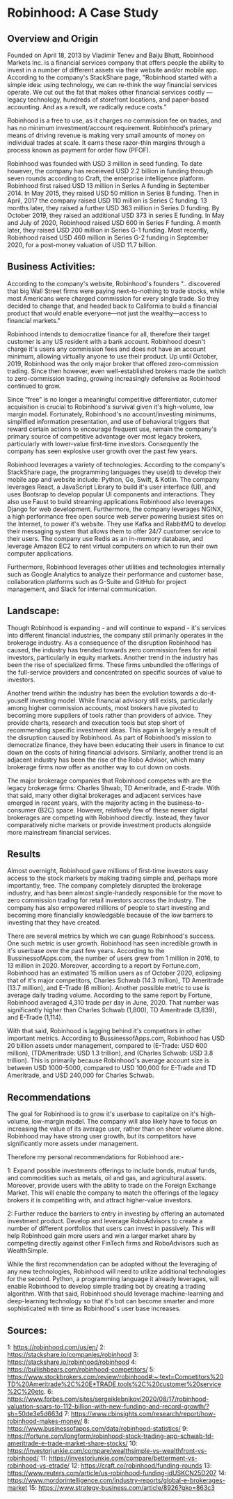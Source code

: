 # Robinhood: A Case Study

## Overview and Origin

Founded on April 18, 2013 by Vladimir Tenev and Baiju Bhatt, Robinhood Markets Inc. is a financial services company that offers people the ability to invest in a number of different assets via their website and/or mobile app. According to the company's StackShare page, "Robinhood started with a simple idea: using technology, we can re-think the way financial services operate. We cut out the fat that makes other financial services costly — legacy technology, hundreds of storefront locations, and paper-based accounting. And as a result, we radically reduce costs."

Robinhood is a free to use, as it charges no commission fee on trades, and has no minimum investment/account requirement. Robinhood’s primary means of driving revenue is making very small amounts of money on individual trades at scale. It earns these razor-thin margins through a process known as payment for order flow (PFOF).

Robinhood was founded with USD 3 million in seed funding. To date however, the company has receieved USD 2.2 billion in funding through seven rounds according to Craft, the enterprise intelligence platform. Robinhood first raised USD 13 million in Series A funding in September 2014. In May 2015, they raised USD 50 million in Series B funding. Then in April, 2017 the company raised USD 110 million is Series C funding. 13 months later, they raised a further USD 363 million in Series D funding. By October 2019, they raised an additional USD 373 in series E funding. In May and July of 2020, Robinhood raised USD 600 in Series F funding. A month later, they raised USD 200 million in Series G-1 funding. Most recently, Robinhood raised USD 460 million in Series G-2 funding in September 2020, for a post-money valuation of USD 11.7 billion. 



## Business Activities:

According to the company's website, Robinhood's founders ".. discovered that big Wall Street firms were paying next-to-nothing to trade stocks, while most Americans were charged commission for every single trade. So they decided to change that, and headed back to California to build a financial product that would enable everyone—not just the wealthy—access to financial markets."

Robinhood intends to democratize finance for all, therefore their target customer is any US resident with a bank account. Robinhood doesn't charge it's users any commission fees and does not have an account minimum, allowing virtually anyone to use their product. Up until October, 2019, Robinhood was the only major broker that offered zero-commission trading. Since then however, even well-established brokers made the switch to zero-commission trading, growing increasingly defensive as Robinhood continued to grow. 

Since “free” is no longer a meaningful competitive differentiator, cutomer acquisition is crucial to Robinhood's survival given it's high-volume, low margin model. Fortunately, Robinhood's no account/investing minimums, simplified information presentation, and use of behavioral triggers that reward certain actions to encourage frequent use, remain the company's primary source of competitive advantage over most legacy brokers, particularly with lower-value first-time investors. Consequently the company has seen explosive user growth over the past few years. 

Robinhood leverages a variety of technologies. According to the company's StackShare page, the programming languages they use(d) to develop their mobile app and website include: Python, Go, Swift, & Kotlin. The company leverages React, a JavaScript Library to build it's user interface (UI), and uses Bootsrap to develop popular UI components and interactions. They also use Faust to build streaming applications Robinhood also leverages Django for web development. Furthermore, the company leverages NGINX, a high performance free open source web server powering busiest sites on the Internet, to power it's website. They use Kafka and RabbitMQ to develop their messaging system that allows them to offer 24/7 customer service to their users. The company use Redis as an in-memory database, and leverage Amazon EC2 to rent virtual computers on which to run their own computer applications. 

Furthermore, Robinhood leverages other utilities and technologies internally such as Google Analytics to analyze their performance and customer base, collaboration platforms such as G-Suite and GitHub for project management, and Slack for internal communication. 


## Landscape:

Though Robinhood is expanding - and will continue to expand - it's services into different financial industries, the company still primarily operates in the brokerage industry. As a consequence of the disruption Robinhood has caused, the industry has trended towards zero commission fees for retail investors, particularly in equity markets. Another trend in the industry has been the rise of specialized firms. These firms unbundled the offerings of the full-service providers and concentrated on specific sources of value to investors.

Another trend within the industry has been the evolution towards a do-it-youself investing model. While financial advisory still exists, particularly among higher commission accounts, most brokers have pivoted to becoming more suppliers of tools rather than providers of advice. They provide charts, research and execution tools but stop short of recommending specific investment ideas. This again is largely a result of the disruption caused by Robinhood. As part of Robinhood's mission to democratize finance, they have been educating their users in finance to cut down on the costs of hiring financial advisors. Similarly, another trend is an adjacent industry has been the rise of the Robo Advisor, which many brokerage firms now offer as another way to cut down on costs. 

The major brokerage companies that Robinhood competes with are the legacy brokerage firms: Charles Shwab, TD Ameritrade, and E-trade. With that said, many other digital brokerages and adjacent services have emerged in recent years, with the majority acting in the business-to-consumer (B2C) space. However, relatively few of these newer digital brokerages are competing with Robinhood directly. Instead, they favor comparatively niche markets or provide investment products alongside more mainstream financial services. 


## Results

Almost overnight, Robinhood gave millions of first-time investors easy access to the stock markets by making trading simple and, perhaps more importantly, free. The company completely disrupted the brokerage industry, and has been almost single-handedly responsible for the move to zero commission trading for retail investors accross the industry. The company has also empowered millions of people to start investing and becoming more financially knowledgable because of the low barriers to investing that they have created. 

There are several metrics by which we can guage Robinhood's success. One such metric is user growth. Robinhood has seen incredible growth in it's userbase over the past few years. According to the BussinessofApps.com, the number of users grew from 1 million in 2016, to 13 million in 2020. Moreover, according to a report by Fortune.com, Robinhood has an estimated 15 million users as of October 2020, eclipsing that of it's major competitors, Charles Schwab (14.3 million), TD Ameritrade (13.7 million), and E-Trade (6 million). Another possible metric to use is average daily trading volume. According to the same report by Fortune, Robinhood averaged 4,310 trade per day in June, 2020.  That number was significantly higher than Charles Schwab (1,800), TD Ameritrade (3,839), and E-Trade (1,114). 

With that said, Robinhood is lagging behind it's competitors in other important metrics. According to BussinessofApps.com, Robinhood has USD 20 billion assets under management, compared to (E-Trade: USD 600 million), (TDAmeritrade: USD 1.3 trillion), and (Charles Schwab: USD 3.8 trillion). This is primarily because Robinhood's average account size is between USD 1000-5000, compared to USD 100,000 for E-Trade and TD Ameritrade, and USD 240,000 for Charles Schwab.



## Recommendations

The goal for Robinhood is to grow it's userbase to capitalize on it's high-volume, low-margin model. The company will also likely have to focus on increasing the value of its average user, rather than on sheer volume alone. Robinhood may have strong user growth, but its competitors have significantly more assets under management. 

Therefore my personal recommendations for Robinhood are:-

1: Expand possible investments offerings to include bonds, mutual funds, and commodities such as metals, oil and gas, and agricultural assets. Moreover, provide users with the ablity to trade on the Foreign Exchange Market. This will enable the company to match the offerings of the legacy brokers it is competiting with, and attract higher-value investors. 

2: Further reduce the barriers to entry in investing by offering an automated investment product. Develop and leverage RoboAdvisors to create a number of different portfolios that users can invest in passively. This will help Robinhood gain more users and win a larger market share by competing directly against other FinTech firms and RoboAdvisors such as WealthSimple. 

While the first recommendation can be adopted without the leveraging of any new technologies, Robinhood will need to utilize additional technologies for the second. Python, a programming language it already leverages, will enable Robinhood to develop simple trading bot by creating a trading algorithm.  With that said, Robinhood should leverage machine-learning and deep-learning technology so that it's bot can become smarter and more sophisticated with time as Robinhood's user base increases. 


## Sources:

1: https://robinhood.com/us/en/
2: https://stackshare.io/companies/robinhood
3: https://stackshare.io/robinhood/robinhood
4: https://bullishbears.com/robinhood-competitors/
5: https://www.stockbrokers.com/review/robinhood#:~:text=Competitors%20TD%20Ameritrade%2C%20E*TRADE,tools%2C%20customer%20service%2C%20etc.
6: https://www.forbes.com/sites/sergeiklebnikov/2020/08/17/robinhood-valuation-soars-to-112-billion-with-new-funding-and-record-growth/?sh=50de3e5d663d
7: https://www.cbinsights.com/research/report/how-robinhood-makes-money/
8: https://www.businessofapps.com/data/robinhood-statistics/
9: https://fortune.com/longform/robinhood-stock-trading-app-schwab-td-ameritrade-e-trade-market-share-stocks/
10: https://investorjunkie.com/compare/wealthsimple-vs-wealthfront-vs-robinhood/
11: https://investorjunkie.com/compare/betterment-vs-robinhood-vs-etrade/
12: https://craft.co/robinhood/funding-rounds
13: https://www.reuters.com/article/us-robinhood-funding-idUSKCN25D207
14: https://www.mordorintelligence.com/industry-reports/global-e-brokerages-market
15: https://www.strategy-business.com/article/8926?gko=863c3


